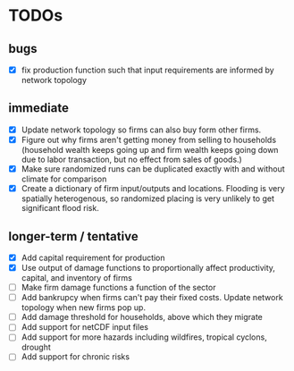 # TODOs

## bugs
- [x] fix production function such that input requirements are informed by network topology 

## immediate 
- [x] Update network topology so firms can also buy form other firms. 
- [x] Figure out why firms aren't getting money from selling to households (household wealth keeps going up and firm wealth keeps going down due to labor transaction, but no effect from sales of goods.)
- [x] Make sure randomized runs can be duplicated exactly with and without climate for comparison
- [x] Create a dictionary of firm input/outputs and locations. Flooding is very spatially heterogenous, so randomized placing is very unlikely to get significant flood risk. 

## longer-term / tentative
- [x] Add capital requirement for production
- [x] Use output of damage functions to proportionally affect productivity, capital, and inventory of firms 
- [ ] Make firm damage functions a function of the sector
- [ ] Add bankrupcy when firms can't pay their fixed costs. Update network topology when new firms pop up.
- [ ] Add damage threshold for households, above which they migrate
- [ ] Add support for netCDF input files
- [ ] Add support for more hazards including wildfires, tropical cyclons, drought
- [ ] Add support for chronic risks